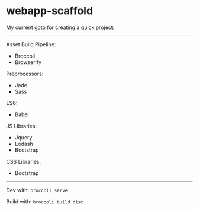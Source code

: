 # webapp-scaffold
My current goto for creating a quick project.

-----

Asset Build Pipeline:
 - Broccoli
 - Browserify

Preprocessors: 
 - Jade
 - Sass

ES6: 
 - Babel


JS Libraries: 
 - Jquery
 - Lodash
 - Bootstrap

CSS Libraries: 
 - Bootstrap

-----

Dev with:
```broccoli serve```

Build with:
```broccoli build dist```
